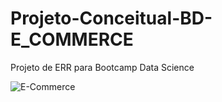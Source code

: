 # Projeto-Conceitual-BD-E_COMMERCE
Projeto de ERR para Bootcamp Data Science

![E-Commerce](https://user-images.githubusercontent.com/63620777/199478792-a6226f4f-c288-420f-8c65-a3f585acf91d.png)
